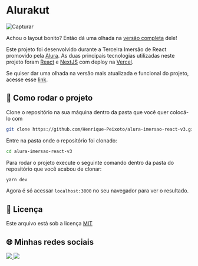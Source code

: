 # Alurakut


![Capturar](https://user-images.githubusercontent.com/57225006/125700023-70cc8ff9-15b2-4479-9e5c-501e8fb29525.PNG)

Achou o layout bonito? Então dá uma olhada na [versão completa](https://www.figma.com/file/xHF0n0qxiE2rqjqAILiBUB/Alurakut?node-id=58%3A0) dele!

Este projeto foi desenvolvido durante a Terceira Imersão de React promovido pela [Alura](https://www.alura.com.br/). 
As duas principais tecnologias utilizadas neste projeto foram [React](https://pt-br.reactjs.org/) e [NextJS](https://nextjs.org/) com deploy na [Vercel](https://vercel.com).

Se quiser dar uma olhada na versão mais atualizada e funcional do projeto, acesse esse [link](https://alurakut-brown-ten.vercel.app/).

## 🚀 Como rodar o projeto

Clone o repositório na sua máquina dentro da pasta que você quer colocá-lo com
```bash
git clone https://github.com/Henrique-Peixoto/alura-imersao-react-v3.git
```

Entre na pasta onde o repositório foi clonado:
```bash
cd alura-imersao-react-v3
```

Para rodar o projeto execute o seguinte comando dentro da pasta do repositório que você acabou de clonar:
```bash
yarn dev
```

Agora é só acessar ```localhost:3000``` no seu navegador para ver o resultado.

## 📝 Licença
Este arquivo está sob a licença [MIT](LICENSE)

## 🌐 Minhas redes sociais
<a href="https://www.linkedin.com/in/henrique-peixoto-00/">
  <img src="https://img.shields.io/badge/LinkedIn-0077B5?style=for-the-badge&logo=linkedin&logoColor=white" />
</a>
<a href="https://github.com/Henrique-Peixoto">
  <img src="https://img.shields.io/badge/GitHub-100000?style=for-the-badge&logo=github&logoColor=white" />
</a>
